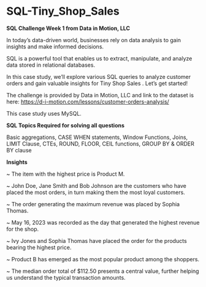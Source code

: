 # SQL-Tiny_Shop_Sales

**SQL Challenge Week 1 from Data in Motion, LLC**

In today’s data-driven world, businesses rely on data analysis to gain insights and make informed decisions. 

SQL is a powerful tool that enables us to extract, manipulate, and analyze data stored in relational databases. 

In this case study, we’ll explore various SQL queries to analyze customer orders and gain valuable insights for Tiny Shop Sales . Let’s get started!

The challenge is provided by Data in Motion, LLC and link to the dataset is here:
https://d-i-motion.com/lessons/customer-orders-analysis/

This case study uses MySQL.

**SQL Topics Required for solving all questions**

 Basic aggregations,
 CASE WHEN statements,
 Window Functions,
 Joins,
 LIMIT Clause,
 CTEs,
 ROUND, FLOOR, CEIL functions,
 GROUP BY & ORDER BY clause

**Insights**

~ The item with the highest price is Product M.

~ John Doe, Jane Smith and Bob Johnson are the customers who have placed the most orders, in turn making them the most loyal customers.

~ The order generating the maximum revenue was placed by Sophia Thomas.

~ May 16, 2023 was recorded as the day that generated the highest revenue for the shop.

~ Ivy Jones and Sophia Thomas have placed the order for the products bearing the highest price.

~ Product B has emerged as the most popular product among the shoppers.

~ The median order total of $112.50 presents a central value, further helping us understand the typical transaction amounts.



